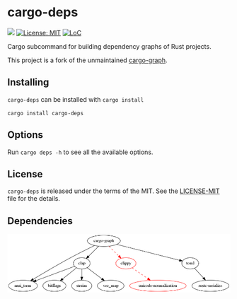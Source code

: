 # cargo-deps

[![](https://img.shields.io/crates/v/cargo-deps.svg)](https://crates.io/crates/cargo-deps) [![License: MIT](https://img.shields.io/badge/License-MIT-yellow.svg)](https://opensource.org/licenses/MIT) [![LoC](https://tokei.rs/b1/github/m-cat/cargo-deps)](https://github.com/m-cat/cargo-deps)

Cargo subcommand for building dependency graphs of Rust projects.

This project is a fork of the unmaintained [cargo-graph](https://github.com/kbknapp/cargo-graph).

## Installing

`cargo-deps` can be installed with `cargo install`

```
cargo install cargo-deps
```

## Options

Run `cargo deps -h` to see all the available options.

## License

`cargo-deps` is released under the terms of the MIT. See the [LICENSE-MIT](./LICENSE-MIT) file for the details.

## Dependencies

![cargo-deps dependencies](cargo-deps.png)
